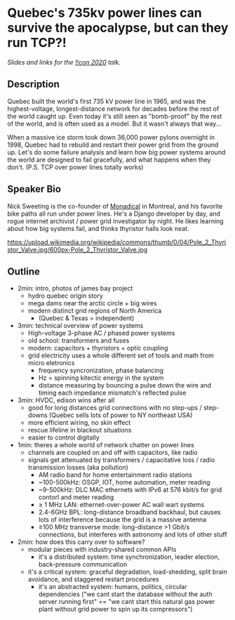 # Quebec's 735kv power lines can survive the apocalypse, but can they run TCP?!

*Slides and links for the [!!con 2020](http://bangbangcon.com/) talk.*

## Description

Quebec built the world's first 735 kV power line in 1965, and was the highest-voltage, longest-distance network for decades before the rest of the world caught up. Even today it's still seen as "bomb-proof" by the rest of the world, and is often used as a model. But it wasn't always that way...

When a massive ice storm took down 36,000 power pylons overnight in 1998, Quebec had to rebuild and restart their power grid from the ground up. Let's do some failure analysis and learn how big power systems around the world are designed to fail gracefully, and what happens when they don't. (P.S. TCP over power lines totally works)

## Speaker Bio

Nick Sweeting is the co-founder of [Monadical](https://monadical.com) in Montreal, and his favorite bike paths all run under power lines. He's a Django developer by day, and rogue internet archivist / power grid investigator by night. He likes learning about how big systems fail, and thinks thyristor halls look neat.

![]()https://upload.wikimedia.org/wikipedia/commons/thumb/0/04/Pole_2_Thyristor_Valve.jpg/600px-Pole_2_Thyristor_Valve.jpg

## Outline

- 2min: intro, photos of james bay project
	- hydro quebec origin story
	- mega dams near the arctic circle + big wires
  - modern distinct grid regions of North America
    - (Quebec & Texas = independent)
- 3min: technical overview of power systems
	- High-voltage 3-phase AC / phased power systems
	- old school: transformers and fuses
	- modern: capacitors + thyristors + optic coupling
  - grid electricity uses a whole different set of tools and math from micro eletronics
    - frequency syncronization, phase balancing
    - Hz = spinning kitectic energy in the system
    - distance measuring by bouncing a pulse down the wire and timing each impedance mismatch's reflected pulse
- 3min: HVDC, edison wins after all
	- good for long distances grid connections with no step-ups / step-downs (Quebec sells lots of power to NY northeast USA)
	- more efficient wiring, no skin effect
	- rescue lifeline in blackout situations
	- easier to control digitally
- 1min: theres a whole world of network chatter on power lines
    - channels are coupled on and off with capacitors, like radio
    - signals get attenuated by transformers / capacitative loss / radio transmission losses (aka pollution)
		- AM radio band for home entertainment radio stations
		- ~100-500kHz: OSGP, IOT, home automation, meter reading
		- ~9-500kHz: DLC MAC ethernets with IPv6 at 576 kbit/s for grid contorl and meter reading
		- ≥ 1 MHz LAN: ethernet-over-power AC wall wart systems
		- 2.4-6GHz BPL: long-distance broadband backhaul, but causes lots of interference because the grid is a massive antenna
		- ≥100 MHz transverse mode: long-distance >1 Gbit/s connections, but interferes with astronomy and lots of other stuff
- 2min: how does this carry over to software?
  - modular pieces with industry-shared common APIs
	- it's a distributed system: time synchronization, leader election, back-pressure communication
  - it's a critical system: graceful degradation, load-shedding, split brain avoidance, and staggered restart procedures
	- it's an abstracted system: humans, politics, circular dependencies ("we cant start the database without the auth server running first" == "we cant start this natural gas power plant without grid power to spin up its compressors")
